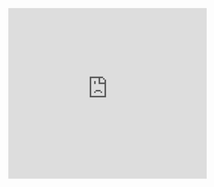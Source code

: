 <iframe width="402" height="346" frameborder="0" scrolling="no" src="https://onedrive.live.com/embed?resid=F35D090D115797FC%216507&authkey=%21ADXrOVM7khvAPXE&em=2&wdAllowInteractivity=False&wdInConfigurator=True"></iframe>
